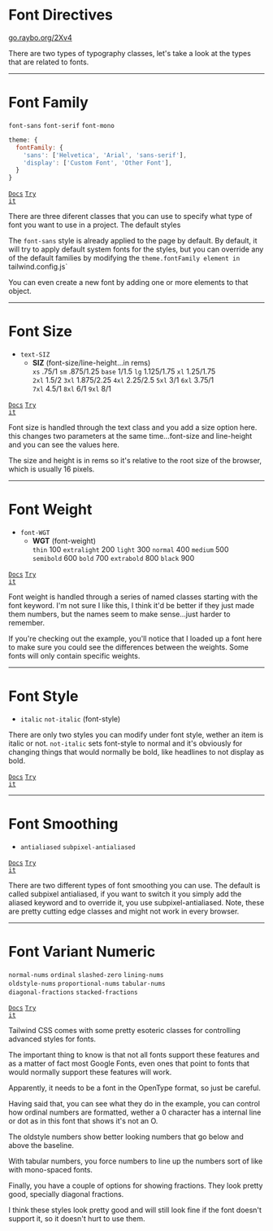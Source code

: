 <!-- .slide: data-state="layout-title" class="bg-dark"-->


# Font Directives

<div class="slide-link"><a href="https://go.raybo.org/2Xv4"><i class="fab fa-slideshare"></i> go.raybo.org/2Xv4</a></div>

> >

There are two types of typography classes, let's take a look at the types that are related to fonts.


---

# Font Family

`font-sans` `font-serif` `font-mono`

```js
theme: {
  fontFamily: {
    'sans': ['Helvetica', 'Arial', 'sans-serif'],
    'display': ['Custom Font', 'Other Font'],
  }
}
```

<a href="https://tailwindcss.com/docs/font-family" target="_blank"><code class="code-exciting">Docs</code></a> <a href="https://codepen.io/planetoftheweb/full/abZeMdP?editors=1000" target="_blank"><code class="code-royal">Try it</code></a>

> >

There are three diferent classes that you can use to specify what type of font you want to use in a project. The default styles 

The `font-sans` style is already applied to the page by default. By default, it will try to apply default system fonts for the styles, but you can override any of the default families by modifying the `theme.fontFamily element in `tailwind.config.js`

You can even create a new font by adding one or more elements to that object.


---

# Font Size

- `text-SIZ`
  - **SIZ** (font-size/line-height...in rems)<br>
  `xs` .75/1 `sm` .875/1.25 `base`	1/1.5 `lg` 1.125/1.75 `xl` 1.25/1.75<br>`2xl` 1.5/2 `3xl` 1.875/2.25 `4xl` 2.25/2.5 `5xl` 3/1 `6xl` 3.75/1<br>`7xl` 4.5/1 `8xl` 6/1 `9xl` 8/1

<a href="https://tailwindcss.com/docs/font-size" target="_blank"><code class="code-exciting">Docs</code></a> <a href="https://codepen.io/planetoftheweb/full/BazXEor?editors=1000" target="_blank"><code class="code-royal">Try it</code></a>

> >

Font size is handled through the text class and you add a size option here. this changes two parameters at the same time...font-size and line-height and you can see the values here.

The size and height is in rems so it's relative to the root size of the browser, which is usually 16 pixels.

---

# Font Weight

- `font-WGT`
  - **WGT** (font-weight)<br>
    `thin` 100 `extralight` 200 `light` 300 `normal` 400 `medium` 500<br>`semibold` 600 `bold` 700 `extrabold` 800 `black` 900


<a href="https://tailwindcss.com/docs/font-weight" target="_blank"><code class="code-exciting">Docs</code></a> <a href="https://codepen.io/planetoftheweb/full/RwRXOGZ?editors=1000" target="_blank"><code class="code-royal">Try it</code></a>

> >
Font weight is handled through a series of named classes starting with the font keyword. I'm not sure I like this, I think it'd be better if they just made them numbers, but the names seem to make sense...just harder to remember.

If you're checking out the example, you'll notice that I loaded up a font here to make sure you could see the differences between the weights. Some fonts will only contain specific weights.

---

# Font Style

- `italic` `not-italic` (font-style)

> >
There are only two styles you can modify under font style, wether an item is italic or not. `not-italic` sets font-style to normal and it's obviously for changing things that would normally be bold, like headlines to not display as bold.

<a href="https://tailwindcss.com/docs/font-style" target="_blank"><code class="code-exciting">Docs</code></a> <a href="https://codepen.io/planetoftheweb/pen/RwGbWWw?editors=1000" target="_blank"><code class="code-royal">Try it</code></a>

---

# Font Smoothing

- `antialiased` `subpixel-antialiased`

<a href="https://tailwindcss.com/docs/font-smoothing" target="_blank"><code class="code-exciting">Docs</code></a> <a href="https://codepen.io/planetoftheweb/pen/wvzvaOv?editors=1000" target="_blank"><code class="code-royal">Try it</code></a>

> >

There are two different types of font smoothing you can use. The default is called subpixel antialiased, if you want to switch it you simply add the aliased keyword and to override it, you use subpixel-antialiased. Note, these are pretty cutting edge classes and might not work in every browser. 


---

# Font Variant Numeric

`normal-nums` `ordinal` `slashed-zero` `lining-nums`<br>`oldstyle-nums` `proportional-nums` `tabular-nums`<br>`diagonal-fractions` `stacked-fractions`	

<a href="https://tailwindcss.com/docs/font-variant-numeric" target="_blank"><code class="code-exciting">Docs</code></a> <a href="https://codepen.io/planetoftheweb/pen/OJRJzMm?editors=1000" target="_blank"><code class="code-royal">Try it</code></a>

> > 

Tailwind CSS comes with some pretty esoteric classes for controlling advanced styles for fonts.

The important thing to know is that not all fonts support these features and as a matter of fact most Google Fonts, even ones that point to fonts that would normally support these features will work.

Apparently, it needs to be a font in the OpenType format, so just be careful.

Having said that, you can see what they do in the example, you can control how ordinal numbers are formatted, wether a 0 character has a internal line or dot as in this font that shows it's not an O. 

The oldstyle numbers show better looking numbers that go below and above the baseline.

With tabular numbers, you force numbers to line up the numbers sort of like with mono-spaced fonts.

Finally, you have a couple of options for showing fractions. They look pretty good, specially diagonal fractions.

I think these styles look pretty good and will still look fine if the font doesn't support it, so it doesn't hurt to use them.

